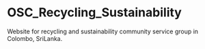 # OSC_Recycling_Sustainability
Website for recycling and sustainability community service group in Colombo, SriLanka.
